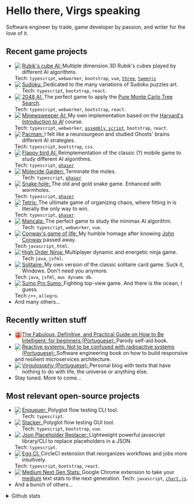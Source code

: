 # Hello there, Virgs speaking

Software engineer by trade, game developer by passion, and writer for the love of it.

<!--<img src="https://raw.githubusercontent.com/MicaelliMedeiros/micaellimedeiros/master/image/computer-illustration.png" alt="ilustração de um computador" min-width="400px" max-width="400px" width="400px" align="right">-->

## Recent game projects

- [<img align="left" height="20px" width="20px" alt="Rubik's cube AI" src="https://virgs.github.io/rubiks-cubes-ai/favicon.png"/>](https://virgs.github.io/rubiks-cubes-ai/) [Rubik's cube AI: ](https://github.com/virgs/rubiks-cubes-ai/) Multiple dimension 3D Rubik's cubes played by different AI algorithms. \
Tech: `typescript`, `webworker`, `bootstrap`, `vue`, [`three`](https://threejs.org/), [`tweenjs`](https://tweenjs.github.io/tween.js/)
- [<img align="left" height="20px" width="20px" alt="Sudoku" src="https://virgs.github.io/sudoku/logo.svg"/>](https://virgs.github.io/sudoku/) [Sudoku: ](https://github.com/virgs/sudoku/) Dedicated to the many variations of Sudoku puzzles art. \
Tech: `typescript`, `bootstrap`, `react`.
- [<img align="left" height="20px" width="20px" alt="2048 AI" src="https://virgs.github.io/2048-ai/2048_Icon.ico"/>](https://virgs.github.io/2048-ai/) [2048 AI: ](https://github.com/virgs/2048-ai/) The perfect game to apply the [Pure Monte Carlo Tree Search](https://github.com/virgs/2048-ai#pure-mtcs). \
Tech: `typescript`, `webworker`, `bootstrap`, `react`.
- [<img align="left" height="20px" width="20px" alt="Minesweeper AI" src="https://virgs.github.io/minesweeper-ai/favicon.svg"/>](https://virgs.github.io/minesweeper-ai/) [Minewsweeper AI: ](https://github.com/virgs/minesweeper-ai/) My own implementation based on the [Harvard's *Introduction to AI*](https://cs50.harvard.edu/ai/2023/projects/1/minesweeper) course. \
Tech: `typescript`, `webworker`, [`assembly script`](https://www.assemblyscript.org/), `bootstrap`, `react`.
- [<img align="left" height="20px" width="20px" alt="Pacman" src="https://virgs.github.io/pacman/pacman-neon-icon.jpeg"/>](https://virgs.github.io/pacman/) [Pacman: ](https://github.com/virgs/pacman/) I felt like a neurosurgeon and studied Ghosts' brains different AI strategies. \
Tech: `typescript`, `bootstrap`, `css`.
- [<img align="left" height="20px" width="20px" alt="Flappy bird AI" src="https://virgs.github.io/flappy-bird-ai/favicon.png"/>](https:///virgs.github.io/flappy-bird-ai/) [Flappy bird AI: ](https://github.com/virgs/flappy-bird-ai/) Reimplementation of the classic (?) mobile game to study different AI algorithms. \
Tech: `typescript`, [`phaser`](https://phaser.io/)
- [<img align="left" height="20px" width="20px" alt="Molecide gaiden" src="https://virgs.github.io/molecideGaiden/favicon.png"/>](https://virgs.github.io/molecideGaiden/) [Molecide Gaiden: ](https://github.com/virgs/molecideGaiden/) Terminate the moles. \
Tech: `typescript`, [`phaser`](https://phaser.io/)  
- [<img align="left" height="20px" width="20px" alt="Snake Hole" src="https://virgs.github.io/SnakeHole/favicon.jpg"/>](https://virgs.github.io/SnakeHole/) [Snake hole: ](https://github.com/virgs/SnakeHole) The old and gold snake game. Enhanced with wormholes. \
Tech: `typescript`, [`phaser`](https://phaser.io/)
- [<img align="left" height="20px" width="20px" alt="Tetris" src="https://virgs.github.io/tetris/assets/images/icon.png"/>](https://virgs.github.io/tetris/) [Tetris: ](https://github.com/virgs/tetris) The ultimate game of organizing chaos, where fitting in is literally the only way to win. \
Tech: `typescript`, [`phaser`](https://phaser.io/)
- [<img align="left" height="20px" width="20px" alt="Mancala" src="https://virgs.github.io/mancala/favicon.ico"/>](https://virgs.github.io/mancala/) [Mancala: ](https://github.com/virgs/mancala) The perfect game to study the minimax AI algorithm. \
Tech: `typescript`, `webworker`, `vue`.
- [<img align="left" height="20px" width="20px" alt="Conway's game of life" src="https://virgs.github.io/conways-game-of-life/gameoflife.jpg"/>](https://virgs.github.io/conways-game-of-life/?interval=125&percentage=20&scale=10) [Conway's game of life: ](https://github.com/virgs/conways-game-of-life) My humble homage after knowing [John Conway](https://pt.wikipedia.org/wiki/John_Conway) passed away. \
Tech `javascript`, `html`.
- [<img align="left" height="20px" width="20px" alt="High Order Ninja" src="https://cdn-icons-png.flaticon.com/256/3426/3426348.png"/>](https://youtu.be/qPbJ72pqE-g) [High Order Ninja: ](https://github.com/virgs/highorderninja) Multiplayer dynamic and energetic ninja game. \
Tech `java`, `jsfml`.
- [<img align="left" height="20px" width="20px" alt="Solitaire" src="https://cdn-icons-png.freepik.com/256/15378/15378912.png?semt=ais_hybrid"/>](https://youtu.be/K86PJMiJiSs) [Solitaire: ](https://github.com/virgs/solitaire) My own version of the classic solitaire card game. Suck it, Windows. Don't need you anymore. \
Tech `java`, `jsfml`, `aws dynamo db`.
- [<img align="left" height="20px" width="20px" alt="Sumo Pro Sumo" src="https://cdn-icons-png.flaticon.com/256/10637/10637983.png"/>](https://www.youtube.com/watch?v=0KV4fCBeOgY) [Sumo Pro Sumo: ](https://github.com/virgs/SumoProSumo) Fighting top-view game. And there is the ocean, I guess. \
Tech `c++`, `allegro`.
- And many others...

## Recently written stuff

- [<img align="left" height="20px" width="20px" alt="Como ser inteligente" src="https://raw.githubusercontent.com/virgs/virgs/refs/heads/main/como-ser-inteligente-favicon.png"/>](https://a.co/d/92hhTpB) [The Fabulous, Definitive, and Practical Guide on How to Be Intelligent: for beginners (Portuguese): ](https://a.co/d/92hhTpB) Parody self-aid book.
- [<img align="left" height="20px" width="20px" alt="Sistemas reativos" src="https://cdn-icons-png.flaticon.com/256/3325/3325047.png"/>](https://a.co/d/92hhTpB) [Reactive systems: Not to be confused with radioactive systems (Portuguese): ](https://a.co/d/92hhTpB) Software engineering book on how to build responsive and resilient microservices architecture.
- [<img align="left" height="20px" width="20px" alt="Personal blog" src="https://www.virgs.me/assets/images/gui.png"/>](https://virgs.me) [Virgulosophy (Portuguese): ](https://virgs.me) Personal blog with texts that have nothing to do with life, the universe or anything else.
- Stay tuned. More to come...

## Most relevant open-source projects

- [<img align="left" height="20px" width="20px" alt="Enqueuer" src="https://raw.githubusercontent.com/enqueuer-land/enqueuer/master/docs/images/symbol1.png"/>](https://enqueuer.com/docs) [Enqueuer: ](https://github.com/enqueuer-land/enqueuer) Polyglot flow testing CLI tool. \
Tech: `typescript`.
- [<img align="left" height="20px" width="20px" alt="Stacker" src="https://raw.githubusercontent.com/enqueuer-land/stacker/master/build/icons/16x16.png"/>](https://enqueuer-land.github.io/stacker/) [Stacker: ](https://github.com/enqueuer-land/stacker) Polyglot flow testing GUI tool. \
Tech: `typescript`, `bootstrap`, `vue`.
- [<img align="left" height="20px" width="20px" alt="Json placeholder replacer" src="https://cdn-icons-png.flaticon.com/256/12419/12419185.png"/>](https://www.npmjs.com/package/json-placeholder-replacer) [Json Placeholder Replacer: ](https://github.com/virgs/jsonPlaceholderReplacer) Lightweight powerful javascript library/CLI to replace placeholders in a JSON. \
Tech: `typescript`.
- [<img align="left" height="20px" width="20px" alt="Egg CI" src="https://virgs.github.io/egg-ci/egg-icon.png"/>](https://virgs.github.io/egg-ci/) [Egg CI: ](https://github.com/virgs/egg-ci) CircleCI extension that reorganizes workflows and jobs more intuitively. \
Tech: `typescript`, `bootstrap`, `react`.
- [<img align="left" height="20px" width="20px" alt="Medium Next Gen Stats" src="https://raw.githubusercontent.com/virgs/medium-next-gen-stats/refs/heads/master/images/icon-128.png"/>](https://chromewebstore.google.com/detail/medium-next-generation-st/fhopcbdfcaleefngfpglahlpfhagendo) [Medium Next Gen Stats: ](https://github.com/virgs/medium-next-gen-stats) Google Chrome extension to take your [medium](https://medium.com) text stats to the next generation.
Tech: `javascript`, [`chart.js`](https://www.chartjs.org/).
- And a bunch of others...

<details>
<summary>Github stats</summary>

<table>
  <tr>
    <td>
      <img
        align="left"
        src="https://github-readme-stats.vercel.app/api?username=virgs&theme=dark&hide_border=false&include_all_commits=true"
        alt="Github Stats"
      />
    </td>
    <td>
      <img
        align="left"
        src="https://github-readme-stats.vercel.app/api/top-langs/?username=virgs&theme=dark&hide_border=false&include_all_commits=true&count_private=true&layout=compact&langs_count=6"
        alt="Github Stats"
      />
    </td>
    <td>
      <br />
      <img
        align="left"
        src="https://github-readme-streak-stats.herokuapp.com/?user=virgs&theme=dark&hide_border=false"
        alt="Github Stats"
      />
    </td>
  </tr>
</table>

</details>
